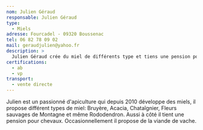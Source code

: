 ```yaml
---
nom: Julien Géraud
responsable: Julien Géraud
type:
  - Miels
adresse: Fourcadel - 09320 Boussenac
tel: 06 82 78 09 02
mail: geraudjulien@yahoo.fr
description: >
  Julien Géraud crée du miel de différents type et tiens une pension pour chevaux.
certifications:
  - ab
  - vp
transport:
  - vente directe
---
```


Julien est un passionné d'apiculture qui depuis 2010 développe des miels, il propose différent types de miel: Bruyère, Acacia, Chataîgnier, Fleurs sauvages de Montagne et même Rododendron. Aussi à côté il tient une pension pour chevaux. Occasionnellement il propose de la viande de vache.